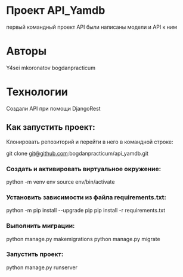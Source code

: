 # Проект API_Yamdb

первый командный проект API были написаны модели и API к ним

# Авторы
Y4sei
mkoronatov
bogdanpracticum

# Технологии

Создали API при помощи DjangoRest

## Как запустить проект:

Клонировать репозиторий и перейти в него в командной строке:

git clone git@github.com:bogdanpracticum/api_yamdb.git

### Cоздать и активировать виртуальное окружение:

python -m venv env
source env/bin/activate

### Установить зависимости из файла requirements.txt:

python -m pip install --upgrade pip
pip install -r requirements.txt

### Выполнить миграции:

python manage.py makemigrations
python manage.py migrate 

### Запустить проект:

python manage.py runserver